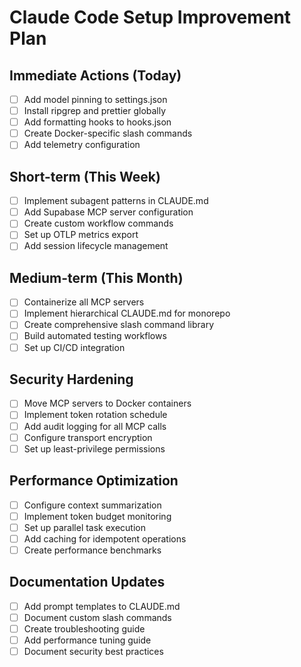 # Claude Code Setup Improvement Plan

## Immediate Actions (Today)
- [ ] Add model pinning to settings.json
- [ ] Install ripgrep and prettier globally
- [ ] Add formatting hooks to hooks.json
- [ ] Create Docker-specific slash commands
- [ ] Add telemetry configuration

## Short-term (This Week)
- [ ] Implement subagent patterns in CLAUDE.md
- [ ] Add Supabase MCP server configuration
- [ ] Create custom workflow commands
- [ ] Set up OTLP metrics export
- [ ] Add session lifecycle management

## Medium-term (This Month)
- [ ] Containerize all MCP servers
- [ ] Implement hierarchical CLAUDE.md for monorepo
- [ ] Create comprehensive slash command library
- [ ] Build automated testing workflows
- [ ] Set up CI/CD integration

## Security Hardening
- [ ] Move MCP servers to Docker containers
- [ ] Implement token rotation schedule
- [ ] Add audit logging for all MCP calls
- [ ] Configure transport encryption
- [ ] Set up least-privilege permissions

## Performance Optimization
- [ ] Configure context summarization
- [ ] Implement token budget monitoring
- [ ] Set up parallel task execution
- [ ] Add caching for idempotent operations
- [ ] Create performance benchmarks

## Documentation Updates
- [ ] Add prompt templates to CLAUDE.md
- [ ] Document custom slash commands
- [ ] Create troubleshooting guide
- [ ] Add performance tuning guide
- [ ] Document security best practices